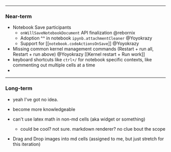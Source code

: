 
--- 
### Near-term
- Notebook Save participants
	- `onWillSaveNotebookDocument` API finalization @rebornix
	- Adoption ^^ in notebook `ipynb.attachmentCleaner` @Yoyokrazy
	- Support for [[`notebook.codeActionsOnSave`]] @Yoyokrazy
- Missing common kernel management commands (Restart + run all, Restart + run above) @Yoyokrazy [[Kernel restart + Run work]]
- keyboard shortcuts like `ctrl+/` for notebook specific contexts, like commenting out multiple cells at a time
- 

---
### Long-term
- yeah I've got no idea.
- become more knowledgeable

- can't use latex math in non-md cells (aka widget or something)
	- could be cool? not sure. markdown renderer? no clue bout the scope
- Drag and Drop images into md cells (assigned to me, but just stretch for this iteration)